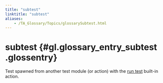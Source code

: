 ```yaml
--- 
title: "subtest"
linktitle: "subtest"
aliases: 
    - /TA_Glossary/Topics/glossarySubtest.html
---
```

# subtest {#gl.glossary_entry_subtest .glossentry}

Test spawned from another test module \(or action\) with the [run test](../../TA_Automation/Topics/bia_run_test.html) built-in action.

